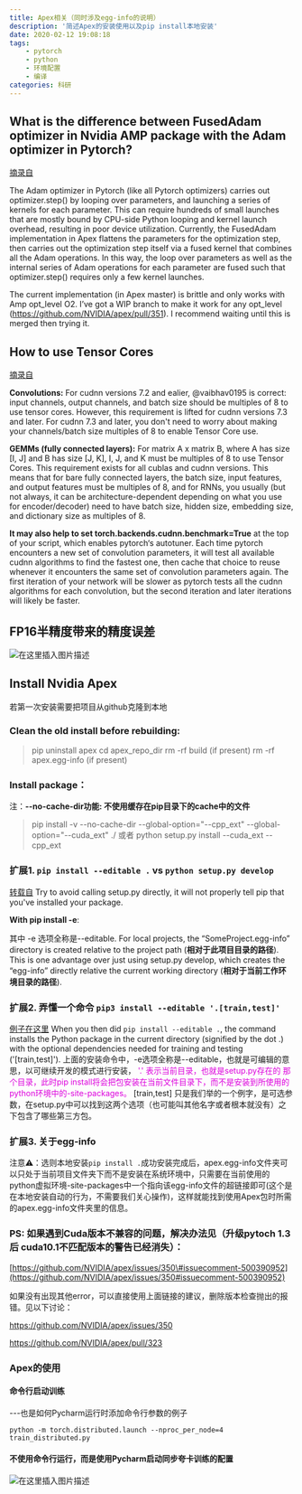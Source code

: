 ```yaml
---
title: Apex相关（同时涉及egg-info的说明）
description: '简述Apex的安装使用以及pip install本地安装'
date: 2020-02-12 19:08:18
tags:
	- pytorch
	- python
	- 环境配置
	- 编译
categories: 科研
---
```


## What is the difference between FusedAdam optimizer in Nvidia AMP package with the Adam optimizer in Pytorch? 

[摘录自](https://discuss.pytorch.org/t/fusedadam-optimizer-in-nvidia-amp-package/47544)

The Adam optimizer in Pytorch (like all Pytorch optimizers) carries out optimizer.step() by looping over parameters, and launching a series of kernels for each parameter. This can require hundreds of small launches that are mostly bound by CPU-side Python looping and kernel launch overhead, resulting in poor device utilization. Currently, the FusedAdam implementation in Apex flattens the parameters for the optimization step, then carries out the optimization step itself via a fused kernel that combines all the Adam operations. In this way, the loop over parameters as well as the internal series of Adam operations for each parameter are fused such that optimizer.step() requires only a few kernel launches.

The current implementation (in Apex master) is brittle and only works with Amp opt\_level O2\. I’ve got a WIP branch to make it work for any opt\_level (<https://github.com/NVIDIA/apex/pull/351>). I recommend waiting until this is merged then trying it.

## How to use Tensor Cores

[摘录自](https://github.com/NVIDIA/apex/issues/221)

**Convolutions:**
For cudnn versions 7.2 and ealier, @vaibhav0195 is correct: input channels, output channels, and batch size should be multiples of 8 to use tensor cores. However, this requirement is lifted for cudnn versions 7.3 and later. For cudnn 7.3 and later, you don't need to worry about making your channels/batch size multiples of 8 to enable Tensor Core use.

**GEMMs (fully connected layers):**
For matrix A x matrix B, where A has size [I, J] and B has size [J, K], I, J, and K must be multiples of 8 to use Tensor Cores. This requirement exists for all cublas and cudnn versions. This means that for bare fully connected layers, the batch size, input features, and output features must be multiples of 8, and for RNNs, you usually (but not always, it can be architecture-dependent depending on what you use for encoder/decoder) need to have batch size, hidden size, embedding size, and dictionary size as multiples of 8.

**It may also help to set torch.backends.cudnn.benchmark=True**
at the top of your script, which enables pytorch‘s autotuner. Each time pytorch encounters a new set of convolution parameters, it will test all available cudnn algorithms to find the fastest one, then cache that choice to reuse whenever it encounters the same set of convolution parameters again. The first iteration of your network will be slower as pytorch tests all the cudnn algorithms for each convolution, but the second iteration and later iterations will likely be faster.

## FP16半精度带来的精度误差

![在这里插入图片描述](https://cdn.jsdelivr.net/gh/hellojialee/PictureBed@master/img2bolg/202309111211505.jpeg)

## Install Nvidia Apex 

若第一次安装需要把项目从github克隆到本地

### Clean the old install before rebuilding:

> pip uninstall apex
> cd apex\_repo\_dir
> rm -rf build (if present)
> rm -rf apex.egg-info (if present)

### Install package：

注：**--no-cache-dir功能: 不使用缓存在pip目录下的cache中的文件**

> pip install -v --no-cache-dir --global-option="--cpp_ext" --global-option="--cuda_ext" ./
> 或者
> python setup.py install --cuda_ext --cpp_ext

### 扩展1. `pip install --editable .` vs `python setup.py develop`

[转载自](https://stackoverflow.com/questions/30306099/pip-install-editable-vs-python-setup-py-develop)
Try to avoid calling setup.py directly, it will not properly tell pip that you've installed your package.

**With pip install -e**:

其中 -e 选项全称是--editable. For local projects, the “SomeProject.egg-info” directory is created relative to the project path (**相对于此项目目录的路径**). This is one advantage over just using setup.py develop, which creates the “egg-info” directly relative the current working directory (**相对于当前工作环境目录的路径**).

### 扩展2. 弄懂一个命令 `pip3 install --editable '.[train,test]'` 

[例子在这里](https://github.com/vita-epfl/openpifpaf/blob/21baabf9c6bbd0bea3e8e465a726abfa8dbeeccf/setup.py#L76)
When you then did `pip install --editable .`, the command installs the Python package in the current directory
(signified by the dot .) with the optional dependencies needed for training and
testing ('[train,test]'). 上面的安装命令中，-e选项全称是--editable，也就是可编辑的意思，以可继续开发的模式进行安装，<font color="#dd00dd"> '.' 表示当前目录，也就是setup.py存在的
那个目录，此时pip install将会把包安装在当前文件目录下，而不是安装到所使用的python环境中的-site-packages。</font>
[train,test] 只是我们举的一个例字，是可选参数，在setup.py中可以找到这两个选项（也可能叫其他名字或者根本就没有）之下包含了哪些第三方包。



### 扩展3. 关于egg-info

注意⚠️：选则本地安装`pip install .`成功安装完成后，apex.egg-info文件夹可以只处于当前项目文件夹下而不是安装在系统环境中，只需要在当前使用的python虚拟环境-site-packages中一个指向该egg-info文件的超链接即可(这个是在本地安装自动的行为，不需要我们关心操作)，这样就能找到使用Apex包时所需的apex.egg-info文件夹里的信息。

### PS: 如果遇到Cuda版本不兼容的问题，解决办法见（升级pytoch 1.3后 cuda10.1不匹配版本的警告已经消失）：

[https://github.com/NVIDIA/apex/issues/350\#issuecomment-500390952](https://github.com/NVIDIA/apex/issues/350#issuecomment-500390952)

如果没有出现其他error，可以直接使用上面链接的建议，删除版本检查抛出的报错。见以下讨论：

<https://github.com/NVIDIA/apex/issues/350>

<https://github.com/NVIDIA/apex/pull/323>

### Apex的使用

#### 命令行启动训练

---也是如何Pycharm运行时添加命令行参数的例子

```shell
python -m torch.distributed.launch --nproc_per_node=4 train_distributed.py
```

#### 不使用命令行运行，而是使用Pycharm启动同步夸卡训练的配置

![在这里插入图片描述](https://cdn.jsdelivr.net/gh/hellojialee/PictureBed@master/img2bolg/202309111126656.png)